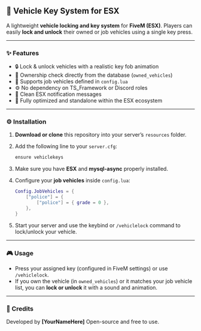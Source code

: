## 🔑 Vehicle Key System for ESX

A lightweight **vehicle locking and key system** for **FiveM (ESX)**.
Players can easily **lock and unlock** their owned or job vehicles using a single key press.

---

### ✨ Features

* 🔒 Lock & unlock vehicles with a realistic key fob animation
* 🚗 Ownership check directly from the database (`owned_vehicles`)
* 👮 Supports job vehicles defined in `config.lua`
* ⚙️ No dependency on TS_Framework or Discord roles
* 💬 Clean ESX notification messages
* 🧩 Fully optimized and standalone within the ESX ecosystem

---

### ⚙️ Installation

1. **Download or clone** this repository into your server’s `resources` folder.
2. Add the following line to your `server.cfg`:

   ```bash
   ensure vehiclekeys
   ```
3. Make sure you have **ESX** and **mysql-async** properly installed.
4. Configure your **job vehicles** inside `config.lua`:

   ```lua
   Config.JobVehicles = {
       ["police"] = {
           ["police"] = { grade = 0 },
       },
   }
   ```
5. Start your server and use the keybind or `/vehiclelock` command to lock/unlock your vehicle.

---

### 🎮 Usage

* Press your assigned key (configured in FiveM settings) or use `/vehiclelock`.
* If you own the vehicle (in `owned_vehicles`) or it matches your job vehicle list,
  you can **lock or unlock** it with a sound and animation.

---

### 🧠 Credits

Developed by **[YourNameHere]**
Open-source and free to use.
